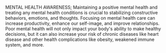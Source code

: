 MENTAL HEALTH AWARENESS; Maintaining a positive mental health and treating any mental health conditions is crucial to stabilizing constructive behaviors, emotions, and thoughts. Focusing on mental health care can increase productivity, enhance our self-image, and improve relationships. Poor mental health will not only impact your body's ability to make healthy decisions, but it can also increase your risk of chronic diseases like heart disease and other health complications like obesity, weakened immune system, and more.
